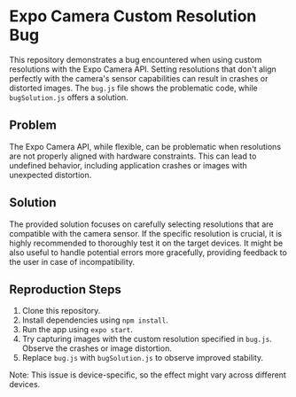 # Expo Camera Custom Resolution Bug

This repository demonstrates a bug encountered when using custom resolutions with the Expo Camera API.  Setting resolutions that don't align perfectly with the camera's sensor capabilities can result in crashes or distorted images. The `bug.js` file shows the problematic code, while `bugSolution.js` offers a solution.

## Problem

The Expo Camera API, while flexible, can be problematic when resolutions are not properly aligned with hardware constraints. This can lead to undefined behavior, including application crashes or images with unexpected distortion.

## Solution

The provided solution focuses on carefully selecting resolutions that are compatible with the camera sensor.  If the specific resolution is crucial, it is highly recommended to thoroughly test it on the target devices.  It might be also useful to handle potential errors more gracefully, providing feedback to the user in case of incompatibility.

## Reproduction Steps

1. Clone this repository.
2. Install dependencies using `npm install`.
3. Run the app using `expo start`.
4. Try capturing images with the custom resolution specified in `bug.js`. Observe the crashes or image distortion.
5. Replace `bug.js` with `bugSolution.js` to observe improved stability. 

Note: This issue is device-specific, so the effect might vary across different devices. 
